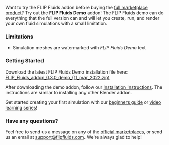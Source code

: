 Want to try the FLIP Fluids addon before buying the [full marketplace product](https://github.com/rlguy/Blender-FLIP-Fluids/wiki/Official-Marketplaces-of-the-FLIP-Fluids-Addon)? Try out the **FLIP Fluids Demo** addon! The FLIP Fluids demo can do everything that the full version can and will let you create, run, and render your own fluid simulations with a small limitation.

### Limitations

- Simulation meshes are watermarked with _FLIP Fluids Demo_ text

### Getting Started

Download the latest FLIP Fluids Demo installation file here: [FLIP_Fluids_addon_0.3.0_demo_(11_mar_2022.zip)](https://github.com/rlguy/Blender-FLIP-Fluids/releases/download/0.2.0/FLIP_Fluids_addon_0.2.1_demo_.09_dec_2021.zip)

After downloading the demo addon, follow our [Installation Instructions](https://github.com/rlguy/Blender-FLIP-Fluids/wiki/Addon-Installation-and-Uninstallation). The instructions are similar to installing any other Blender addon.

Get started creating your first simulation with our [beginners guide](https://github.com/rlguy/Blender-FLIP-Fluids/wiki/Creating-Your-First-FLIP-Fluids-Simulation) or [video learning series](https://github.com/rlguy/Blender-FLIP-Fluids/wiki/Video-Learning-Series)!

### Have any questions?

Feel free to send us a message on any of the [official marketplaces](https://github.com/rlguy/Blender-FLIP-Fluids/wiki/Official-Marketplaces-of-the-FLIP-Fluids-Addon), or send us an email at support@flipfluids.com. We're always glad to help!
